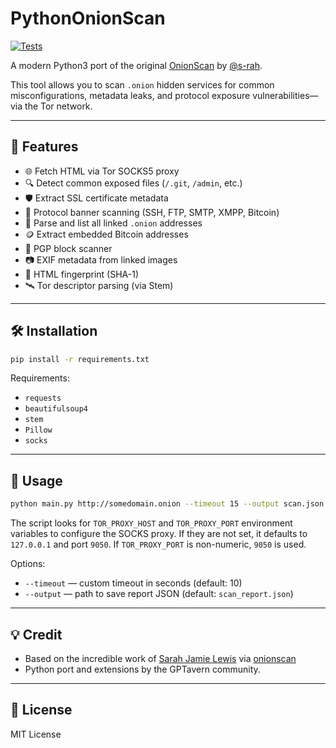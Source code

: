 # PythonOnionScan

[![Tests](https://github.com/aditaa/OnionScan/actions/workflows/tests.yml/badge.svg)](https://github.com/aditaa/OnionScan/actions/workflows/tests.yml)

A modern Python3 port of the original [OnionScan](https://github.com/s-rah/onionscan) by [@s-rah](https://github.com/s-rah).

This tool allows you to scan `.onion` hidden services for common misconfigurations, metadata leaks, and protocol exposure vulnerabilities—via the Tor network.

---

## 🚀 Features

* 🌐 Fetch HTML via Tor SOCKS5 proxy
* 🔍 Detect common exposed files (`/.git`, `/admin`, etc.)
* 🛡️ Extract SSL certificate metadata
* 🧠 Protocol banner scanning (SSH, FTP, SMTP, XMPP, Bitcoin)
* 🔗 Parse and list all linked `.onion` addresses
* 🪙 Extract embedded Bitcoin addresses
* 🔐 PGP block scanner
* 📷 EXIF metadata from linked images
* 🧬 HTML fingerprint (SHA-1)
* 🛰️ Tor descriptor parsing (via Stem)

---

## 🛠 Installation

```bash
pip install -r requirements.txt
```

Requirements:

* `requests`
* `beautifulsoup4`
* `stem`
* `Pillow`
* `socks`

---

## 🧪 Usage

```bash
python main.py http://somedomain.onion --timeout 15 --output scan.json
```

The script looks for `TOR_PROXY_HOST` and `TOR_PROXY_PORT` environment
variables to configure the SOCKS proxy. If they are not set, it defaults to
`127.0.0.1` and port `9050`. If `TOR_PROXY_PORT` is non-numeric, `9050` is used.

Options:

* `--timeout` — custom timeout in seconds (default: 10)
* `--output` — path to save report JSON (default: `scan_report.json`)

---

## 💡 Credit

* Based on the incredible work of [Sarah Jamie Lewis](https://github.com/s-rah) via [onionscan](https://github.com/s-rah/onionscan)
* Python port and extensions by the GPTavern community.

---

## 📜 License

MIT License
